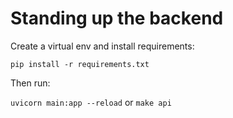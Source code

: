 # Standing up the backend

Create a virtual env and install requirements:

`pip install -r requirements.txt`


Then run:

`uvicorn main:app --reload` or `make api`
